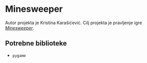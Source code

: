 # Minesweeper
Autor projekta je Kristina Karašićević. Cilj projekta je pravljenje igre [*Minesweeper*](https://en.wikipedia.org/wiki/Minesweeper_(video_game)).

## Potrebne biblioteke
- `pygame`
